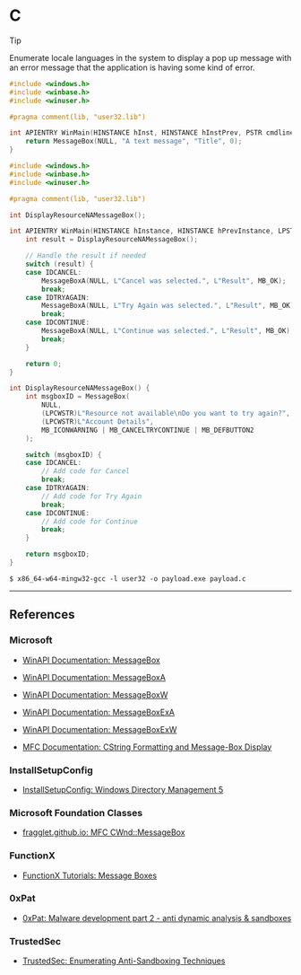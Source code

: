 # C

> [!TIP]
> Enumerate locale languages in the system to display a pop up message with an error message that the application is having some kind of error.


```c
#include <windows.h>
#include <winbase.h>
#include <winuser.h>

#pragma comment(lib, "user32.lib")

int APIENTRY WinMain(HINSTANCE hInst, HINSTANCE hInstPrev, PSTR cmdline, int cmdshow) {
    return MessageBox(NULL, "A text message", "Title", 0);
}
```

```c
#include <windows.h>
#include <winbase.h>
#include <winuser.h>

#pragma comment(lib, "user32.lib")

int DisplayResourceNAMessageBox();

int APIENTRY WinMain(HINSTANCE hInstance, HINSTANCE hPrevInstance, LPSTR lpCmdLine, int nCmdShow) {
    int result = DisplayResourceNAMessageBox();

    // Handle the result if needed
    switch (result) {
    case IDCANCEL:
        MessageBoxA(NULL, L"Cancel was selected.", L"Result", MB_OK);
        break;
    case IDTRYAGAIN:
        MessageBoxA(NULL, L"Try Again was selected.", L"Result", MB_OK);
        break;
    case IDCONTINUE:
        MessageBoxA(NULL, L"Continue was selected.", L"Result", MB_OK);
        break;
    }

    return 0;
}

int DisplayResourceNAMessageBox() {
    int msgboxID = MessageBox(
        NULL,
        (LPCWSTR)L"Resource not available\nDo you want to try again?",
        (LPCWSTR)L"Account Details",
        MB_ICONWARNING | MB_CANCELTRYCONTINUE | MB_DEFBUTTON2
    );

    switch (msgboxID) {
    case IDCANCEL:
        // Add code for Cancel
        break;
    case IDTRYAGAIN:
        // Add code for Try Again
        break;
    case IDCONTINUE:
        // Add code for Continue
        break;
    }

    return msgboxID;
}
```

```
$ x86_64-w64-mingw32-gcc -l user32 -o payload.exe payload.c
```

---
## References

### Microsoft

- [WinAPI Documentation: MessageBox](https://learn.microsoft.com/en-us/windows/win32/api/winuser/nf-winuser-messagebox)

- [WinAPI Documentation: MessageBoxA](https://learn.microsoft.com/en-us/windows/win32/api/winuser/nf-winuser-messageboxa)

- [WinAPI Documentation: MessageBoxW](https://learn.microsoft.com/en-us/windows/win32/api/winuser/nf-winuser-messageboxw)

- [WinAPI Documentation: MessageBoxExA](https://learn.microsoft.com/en-us/windows/win32/api/winuser/nf-winuser-messageboxexa)

- [WinAPI Documentation: MessageBoxExW](https://learn.microsoft.com/en-us/windows/win32/api/winuser/nf-winuser-messageboxexw)

- [MFC Documentation: CString Formatting and Message-Box Display](https://learn.microsoft.com/en-us/cpp/mfc/reference/cstring-formatting-and-message-box-display?view=msvc-170)

### InstallSetupConfig

- [InstallSetupConfig: Windows Directory Management 5](https://www.installsetupconfig.com/win32programming/windowsdirectoryapis3_4.html)

### Microsoft Foundation Classes

- [fragglet.github.io: MFC CWnd::MessageBox](https://fragglet.github.io/dos-help-files/mfc.hlp/MessageBox.html)

### FunctionX

- [FunctionX Tutorials: Message Boxes](https://www.functionx.com/visualc/msgboxes/messageboxes.htm)

### 0xPat

- [0xPat: Malware development part 2 - anti dynamic analysis & sandboxes](https://0xpat.github.io/Malware_development_part_2/)

### TrustedSec

- [TrustedSec: Enumerating Anti-Sandboxing Techniques](https://trustedsec.com/blog/enumerating-anti-sandboxing-techniques)
